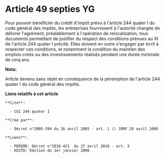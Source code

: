 # Article 49 septies YG

Pour pouvoir bénéficier du crédit d'impôt prévu à l'article 244 quater I du code général des impôts, les entreprises
fournissent à l'autorité chargée de délivrer l'agrément, préalablement à l'opération de relocalisation, tous documents
permettant de justifier du respect des conditions prévues au XI de l'article 244 quater I précité. Elles doivent en outre
s'engager par écrit à respecter ces conditions, et notamment la condition du maintien des emplois créés ou des
investissements réalisés pendant une durée minimale de cinq ans.

**Nota:**

Article devenu sans objet en conséquence de la péremption de l'article 244 quater I du code général des impôts.

**Liens relatifs à cet article**

	**Cite**:

	  - CGI 244 quater I

	**Créé par**:

	  - Décret n°2005-394 du 26 avril 2005 - art. 1 () JORF 29 avril 2005

	**Liens**:

	  - PERIME: Décret n°2010-421  du 27 avril 2010 - art. 3
	  - HISTO: Edition du 1er janvier 2006
